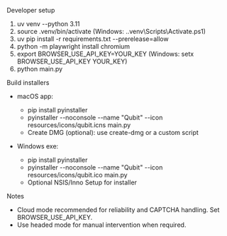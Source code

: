 Developer setup

1. uv venv --python 3.11
2. source .venv/bin/activate  (Windows: .\.venv\Scripts\Activate.ps1)
3. uv pip install -r requirements.txt --prerelease=allow
4. python -m playwright install chromium
5. export BROWSER_USE_API_KEY=YOUR_KEY (Windows: setx BROWSER_USE_API_KEY YOUR_KEY)
6. python main.py

Build installers

- macOS app:
  - pip install pyinstaller
  - pyinstaller --noconsole --name "Qubit" --icon resources/icons/qubit.icns main.py
  - Create DMG (optional): use create-dmg or a custom script

- Windows exe:
  - pip install pyinstaller
  - pyinstaller --noconsole --name "Qubit" --icon resources/icons/qubit.ico main.py
  - Optional NSIS/Inno Setup for installer

Notes

- Cloud mode recommended for reliability and CAPTCHA handling. Set BROWSER_USE_API_KEY.
- Use headed mode for manual intervention when required.

